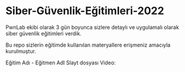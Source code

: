 # Siber-Güvenlik-Eğitimleri-2022 

PwnLab ekibi olarak 3 gün boyunca sizlere detaylı ve uygulamalı olarak siber güvenlik eğitimleri verdik.

Bu repo sizlerin eğitimde kullanılan materyallere erişmeniz amacıyla kurulmuştur. 


Eğitim Adı - Eğitmen AdI
Slayt dosyası
Video:
